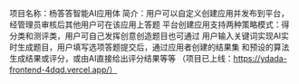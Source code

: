 项目名称：杨答答智能AI应用体
简介：用户可以自定义创建应用并发布到平台，经管理员审核后其他用户可在该应用上答题
平台创建应用支持两种策略模式：得分类和测评类，用户可自己发挥创意创造题目也可通过
用户输入关键词实现AI实时生成题目，用户填写选项答题提交后，通过应用者创建的结果集
和预设的算法生成结果或评分，或由AI直接给出评分结果等等
（项目已上线：https://ydada-frontend-4dqd.vercel.app/）

